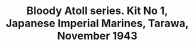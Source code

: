 ---
layout: product
title: "Bloody Atoll series. Kit No 1, Japanese Imperial Marines, Tarawa, November 1943"
price: "1100" 
desc: "1/35 Figura"
img_path: "/assets/img/MBLTD3542.webp"
brand: "MasterBox"
available: false
special_offer: false
new: true
soon: false
cat: "010000"
subcat: "015300"
subsubcat: "0N/A"
sifra: "MBLTD3542"
popular: false
---
